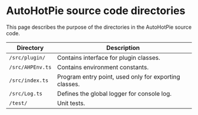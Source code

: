 # AutoHotPie source code directories
This page describes the purpose of the directories in the AutoHotPie source code.

| Directory        | Description                                           |
|------------------|-------------------------------------------------------|
| `/src/plugin/`   | Contains interface for plugin classes.                |
| `/src/AHPEnv.ts` | Contains environment constants.                       |
| `/src/index.ts`  | Program entry point, used only for exporting classes. |
| `/src/Log.ts`    | Defines the global logger for console log.            |
| `/test/`         | Unit tests.                                           |

